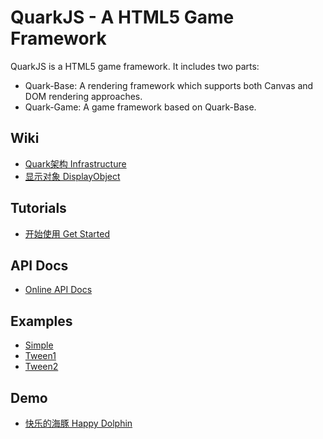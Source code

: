 QuarkJS - A HTML5 Game Framework
================================

QuarkJS is a HTML5 game framework. It includes two parts:

* Quark-Base: A rendering framework which supports both Canvas and DOM rendering approaches.
* Quark-Game: A game framework based on Quark-Base.

Wiki
-----------------
* [Quark架构 Infrastructure](http://github.com/quark-dev-team/quarkjs/wiki/Quark-Infrastructure)
* [显示对象 DisplayObject](http://github.com/quark-dev-team/quarkjs/wiki/DisplayObject)

Tutorials
-----------------
* [开始使用 Get Started](http://github.com/quark-dev-team/quarkjs/wiki/Get-Started)

API Docs
-----------------
* [Online API Docs](http://quark-dev-team.github.com/quarkjs/docs/)

Examples
-----------------
* [Simple](http://quark-dev-team.github.com/quarkjs/examples/simple1.html)
* [Tween1](http://quark-dev-team.github.com/quarkjs/examples/tween1.html)
* [Tween2](http://quark-dev-team.github.com/quarkjs/examples/tween2.html)

Demo
-----------------
* [快乐的海豚 Happy Dolphin](http://www.riaidea.com/html5/dolphin/)